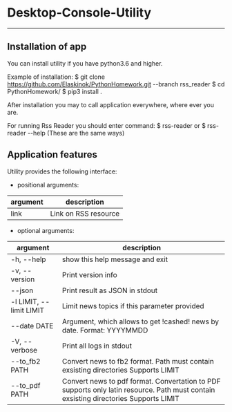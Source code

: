 # Desktop-Console-Utility
---

## Installation of app

You can install utility if you have python3.6 and higher.

Example of installation:
    $ git clone https://github.com/Elaskinok/PythonHomework.git --branch rss_reader
    $ cd PythonHomework/
    $ pip3 install .
   
After installation you may to call application everywhere, where ever you are.

For running Rss Reader you should enter command:
    $ rss-reader
or
    $ rss-reader --help
(These are the same ways)
 
## Application features

Utility provides the following interface:

- positional arguments:

|argument|description|
|---|---|
|link | Link on RSS resource|

- optional arguments:

|argument|description|
|---|---|
|-h, --help     |       show this help message and exit
|  -v, --version   |      Print version info
|  --json         |       Print result as JSON in stdout
|  -l LIMIT, --limit LIMIT|  Limit news topics if this parameter provided
|  --date DATE      |     Argument, which allows to get !cashed! news by date. Format: YYYYMMDD
|  -V, --verbose     |    Print all logs in stdout
|  --to_fb2 PATH    |     Convert news to fb2 format. Path must contain exsisting directories Supports LIMIT
|  --to_pdf PATH   |      Convert news to pdf format. Convertation to PDF supports only latin resource. Path must contain exsisting directories Supports LIMIT|
